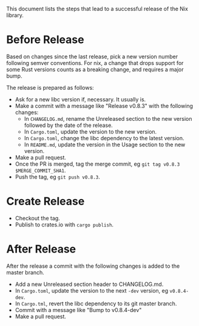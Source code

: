 This document lists the steps that lead to a successful release of the Nix
library.

# Before Release

Based on changes since the last release, pick a new version number
following semver conventions. For nix, a change that drops support for
some Rust versions counts as a breaking change, and requires a major bump.

The release is prepared as follows:

- Ask for a new libc version if, necessary. It usually is.
- Make a commit with a message like "Release v0.8.3" with the following
  changes:
  - In `CHANGELOG.md`, rename the Unreleased section to the new version
    followed by the date of the release.
  - In `Cargo.toml`, update the version to the new version.
  - In `Cargo.toml`, change the libc dependency to the latest version.
  - In `README.md`, update the version in the Usage section to the new
    version.
- Make a pull request.
- Once the PR is merged, tag the merge commit, eg `git tag v0.8.3
  $MERGE_COMMIT_SHA1`.
- Push the tag, eg `git push v0.8.3`.

# Create Release

- Checkout the tag.
- Publish to crates.io with `cargo publish`.

# After Release

After the release a commit with the following changes is added to the master
branch.

- Add a new Unreleased section header to CHANGELOG.md.
- In `Cargo.toml`, update the version to the next `-dev` version, eg
  `v0.8.4-dev`.
- In `Cargo.tml`, revert the libc dependency to its git master branch.
- Commit with a message like "Bump to v0.8.4-dev"
- Make a pull request.
